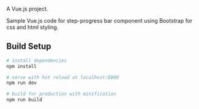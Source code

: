 A Vue.js project.

Sample Vue.js code for step-progress bar component using Bootstrap for css and html styling.

## Build Setup

``` bash
# install dependencies
npm install

# serve with hot reload at localhost:8080
npm run dev

# build for production with minification
npm run build
```
